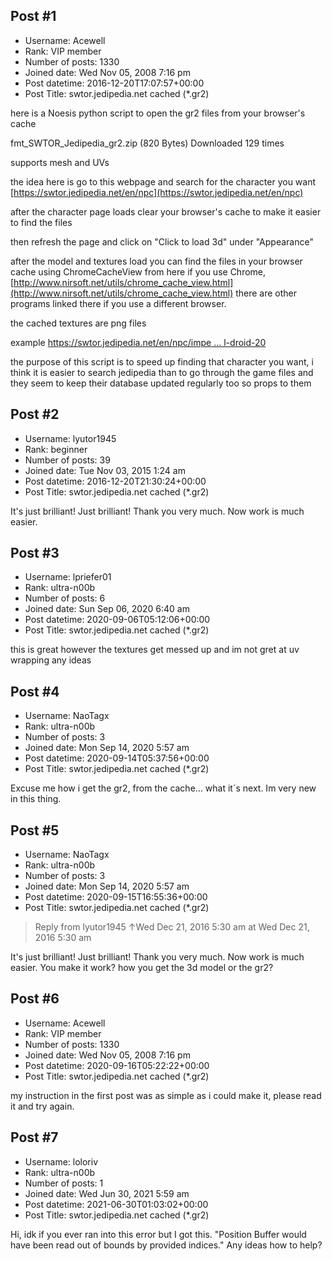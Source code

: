 ## Post #1
- Username: Acewell
- Rank: VIP member
- Number of posts: 1330
- Joined date: Wed Nov 05, 2008 7:16 pm
- Post datetime: 2016-12-20T17:07:57+00:00
- Post Title: swtor.jedipedia.net cached (*.gr2)

here is a Noesis python script to open the gr2 files from your browser's cache 


 fmt_SWTOR_Jedipedia_gr2.zip
(820 Bytes) Downloaded 129 times


supports mesh and UVs

the idea here is go to this webpage and search for the character you want
[https://swtor.jedipedia.net/en/npc](https://swtor.jedipedia.net/en/npc)

after the character page loads clear your browser's cache to make it easier to find the files

then refresh the page and click on "Click to load 3d" under "Appearance"

after the model and textures load you can find the files in your browser cache using
ChromeCacheView from here if you use Chrome,
[http://www.nirsoft.net/utils/chrome_cache_view.html](http://www.nirsoft.net/utils/chrome_cache_view.html)
there are other programs linked there if you use a different browser.

the cached textures are png files


example
[https://swtor.jedipedia.net/en/npc/impe ... l-droid-20](https://swtor.jedipedia.net/en/npc/imperial-medical-droid-20)


the purpose of this script is to speed up finding that character you want,
i think it is easier to search jedipedia than to go through the game files
and they seem to keep their database updated regularly too so props to them
## Post #2
- Username: lyutor1945
- Rank: beginner
- Number of posts: 39
- Joined date: Tue Nov 03, 2015 1:24 am
- Post datetime: 2016-12-20T21:30:24+00:00
- Post Title: swtor.jedipedia.net cached (*.gr2)

It's just brilliant! Just brilliant! Thank you very much. Now work is much easier.
## Post #3
- Username: lpriefer01
- Rank: ultra-n00b
- Number of posts: 6
- Joined date: Sun Sep 06, 2020 6:40 am
- Post datetime: 2020-09-06T05:12:06+00:00
- Post Title: swtor.jedipedia.net cached (*.gr2)

this is great however the textures get messed up and im not gret at uv wrapping any ideas
## Post #4
- Username: NaoTagx
- Rank: ultra-n00b
- Number of posts: 3
- Joined date: Mon Sep 14, 2020 5:57 am
- Post datetime: 2020-09-14T05:37:56+00:00
- Post Title: swtor.jedipedia.net cached (*.gr2)

Excuse me how i get the gr2, from the cache... what it´s next. Im very new in this thing.
## Post #5
- Username: NaoTagx
- Rank: ultra-n00b
- Number of posts: 3
- Joined date: Mon Sep 14, 2020 5:57 am
- Post datetime: 2020-09-15T16:55:36+00:00
- Post Title: swtor.jedipedia.net cached (*.gr2)

> Reply from lyutor1945 ↑Wed Dec 21, 2016 5:30 am at Wed Dec 21, 2016 5:30 am
>
> 
It's just brilliant! Just brilliant! Thank you very much. Now work is much easier.
You make it work? how you get the 3d model or the gr2?
## Post #6
- Username: Acewell
- Rank: VIP member
- Number of posts: 1330
- Joined date: Wed Nov 05, 2008 7:16 pm
- Post datetime: 2020-09-16T05:22:22+00:00
- Post Title: swtor.jedipedia.net cached (*.gr2)

my instruction in the first post was as simple as i could make it, please read it and try again.
## Post #7
- Username: loloriv
- Rank: ultra-n00b
- Number of posts: 1
- Joined date: Wed Jun 30, 2021 5:59 am
- Post datetime: 2021-06-30T01:03:02+00:00
- Post Title: swtor.jedipedia.net cached (*.gr2)

Hi, idk if you ever ran into this error but I got this. "Position Buffer would have been read out of bounds by provided indices." Any ideas how to help?
